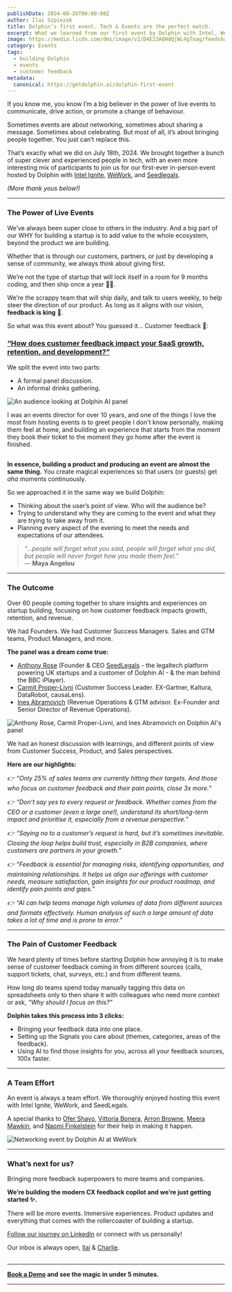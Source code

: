 ```yaml
---
publishDate: 2024-08-26T00:00:00Z
author: Ilai Szpiezak
title: Dolphin’s first event. Tech & Events are the perfect match. 
excerpt: What we learned from our first event by Dolphin with Intel, WeWork, and SeedLegals.
image: https://media.licdn.com/dms/image/v2/D4E22AQHdQjWL4gToag/feedshare-shrink_2048_1536/feedshare-shrink_2048_1536/0/1721387247269?e=1727308800&v=beta&t=76l_JGC8uFxwr30ycTRO894xyh1vbTiCEpbxFij9Sow 
category: Events
tags:
  - building Dolphin
  - events
  - customer feedback
metadata:
  canonical: https://getdolphin.ai/dolphin-first-event
---
```


If you know me, you know I’m a big believer in the power of live events to communicate, drive action, or promote a change of behaviour.

Sometimes events are about networking, sometimes about sharing a message. Sometimes about celebrating. But most of all, it’s about bringing people together. You just can’t replace this.

That’s exactly what we did on July 18th, 2024. We brought together a bunch of super clever and experienced people in tech, with an even more interesting mix of participants to join us for our first-ever in-person event hosted by Dolphin with [Intel Ignite](https://intelignite.com/), [WeWork](https://www.wework.com/en-GB), and [Seedlegals](https://seedlegals.com/).

*(More thank yous below!)*

---

### The Power of Live Events

We’ve always been super close to others in the industry. And a big part of our WHY for building a startup is to add value to the whole ecosystem, beyond the product we are building. 

Whether that is through our customers, partners, or just by developing a sense of community, we always think about giving first.

We’re not the type of startup that will lock itself in a room for 9 months coding, and then ship once a year 🙅‍♂️.

We’re the scrappy team that will ship daily, and talk to users weekly, to help steer the direction of our product. As long as it aligns with our vision, **feedback is king** 🐬.

So what was this event about? You guessed it… Customer feedback 👏:

### [“How does customer feedback impact your SaaS growth, retention, and development?”](https://www.linkedin.com/posts/getdolphinai_what-a-panel-its-about-connecting-activity-7220021429981884416-b5tl?utm_source=share&utm_medium=member_desktop)

We split the event into two parts:

- A formal panel discussion.
- An informal drinks gathering.

![An audience looking at Dolphin AI panel](https://media.licdn.com/dms/image/v2/D4E22AQGPUVOK6XZshg/feedshare-shrink_2048_1536/feedshare-shrink_2048_1536/0/1721387243306?e=1727308800&v=beta&t=NSbA0kaJ6p1qLAGyE3FN-UeoESBmO53Davr76P0hWrM)

I was an events director for over 10 years, and one of the things I love the most from hosting events is to greet people I don't know personally, making them feel at home, and building an experience that starts from the moment they book their ticket to the moment they go home after the event is finished.

##

**In essence, building a product and producing an event are almost the same thing.** You create magical experiences so that users (or guests) get *aha* moments continuously.

So we approached it in the same way we build Dolphin:

- Thinking about the user’s point of view. Who will the audience be?
- Trying to understand why they are coming to the event and what they are trying to take away from it.
- Planning every aspect of the evening to meet the needs and expectations of our attendees.

> *“…people will forget what you said, people will forget what you did, but people will never forget how you made them feel.”*  
> — **Maya Angelou**

---

### The Outcome

Over 60 people coming together to share insights and experiences on startup building, focusing on how customer feedback impacts growth, retention, and revenue.

We had Founders. We had Customer Success Managers. Sales and GTM teams, Product Managers, and more.


**The panel was a dream come true:**

- [Anthony Rose](https://www.linkedin.com/in/anrose/) (Founder & CEO [SeedLegals](https://seedlegals.com/) - the legaltech platform powering UK startups and a customer of Dolphin AI - & the man behind the BBC iPlayer).
- [Carmit Proper-Livni](https://www.linkedin.com/in/carmit-proper-livni/) (Customer Success Leader. EX-Gartner, Kaltura, DataRobot, causaLens).
- [Ines Abramovich](https://www.linkedin.com/in/inesab/) (Revenue Operations & GTM advisor. Ex-Founder and Senior Director of Revenue Operations).


![Anthony Rose, Carmit Proper-Livni, and Ines Abramovich on Dolphin AI's panel](https://media.licdn.com/dms/image/v2/D4E22AQEMEOwTv0XukQ/feedshare-shrink_1280/feedshare-shrink_1280/0/1721387247175?e=1727308800&v=beta&t=0aiTc9EIDuAs1U_SvB-2XaVFngx87WrbcnIEwsCxEXU)



We had an honest discussion with learnings, and different points of view from Customer Success, Product, and Sales perspectives. 

**Here are our highlights:**

*👉 “Only 25% of sales teams are currently hitting their targets. And those who focus on customer feedback and their pain points, close 3x more.”*

*👉 “Don’t say yes to every request or feedback. Whether comes from the CEO or a customer (even a large one!), understand its short/long-term impact and prioritise it, especially from a revenue perspective.”*

*👉 “Saying no to a customer’s request is hard, but it’s sometimes inevitable. Closing the loop helps build trust, especially in B2B companies, where customers are partners in your growth.”*

*👉 “Feedback is essential for managing risks, identifying opportunities, and maintaining relationships. It helps us align our offerings with customer needs, measure satisfaction, gain insights for our product roadmap, and identify pain points and gaps.”*

*👉 “AI can help teams manage high volumes of data from different sources and formats effectively. Human analysis of such a large amount of data takes a lot of time and is prone to error."*

---

### The Pain of Customer Feedback

We heard plenty of times before starting Dolphin how annoying it is to make sense of customer feedback coming in from different sources (calls, support tickets, chat, surveys, etc.) and from different teams.

How long do teams spend today manually tagging this data on spreadsheets only to then share it with colleagues who need more context or ask, *“Why should I focus on this?”*

**Dolphin takes this process into 3 clicks:**

- Bringing your feedback data into one place.
- Setting up the Signals you care about (themes, categories, areas of the feedback).
- Using AI to find those insights for you, across all your feedback sources, 100x faster.

---

### A Team Effort

An event is always a team effort. We thoroughly enjoyed hosting this event with Intel Ignite, WeWork, and SeedLegals. 

A special thanks to [Ofer Shayo](https://www.linkedin.com/in/ofershayo/), [Vittoria Bonera](https://www.linkedin.com/in/vittoria-bonera-56791b1b9/), [Arron Browne](https://www.linkedin.com/in/arron-browne-5b988530/), [Meera Mawkin](https://www.linkedin.com/in/meeramawkin/), and [Naomi Finkelstein](https://www.linkedin.com/in/naomifin/) for their help in making it happen.

![Networking event by Dolphin AI at WeWork](https://media.licdn.com/dms/image/v2/D4E22AQFMP5gSoZw8Lw/feedshare-shrink_1280/feedshare-shrink_1280/0/1721387247466?e=1727308800&v=beta&t=qXDLVjfCtL_r7Lxv7sZZQaT8mf-hK09e5DaRqbMHqz4)

---

### What’s next for us?
Bringing more feedback superpowers to more teams and companies.

**We’re building the modern CX feedback copilot and we’re just getting started ✨.**

There will be more events. Immersive experiences. Product updates and everything that comes with the rollercoaster of building a startup.

[Follow our journey on LinkedIn](https://www.linkedin.com/company/getdolphinai) or connect with us personally!

Our inbox is always open, [Ilai](https://www.linkedin.com/in/ilaiszp/) & [Charlie](https://www.linkedin.com/in/charlie-day-537585131/).

##
---
**[Book a Demo](https://tally.so/r/nGlKKz) and see the magic in under 5 minutes.**

---
